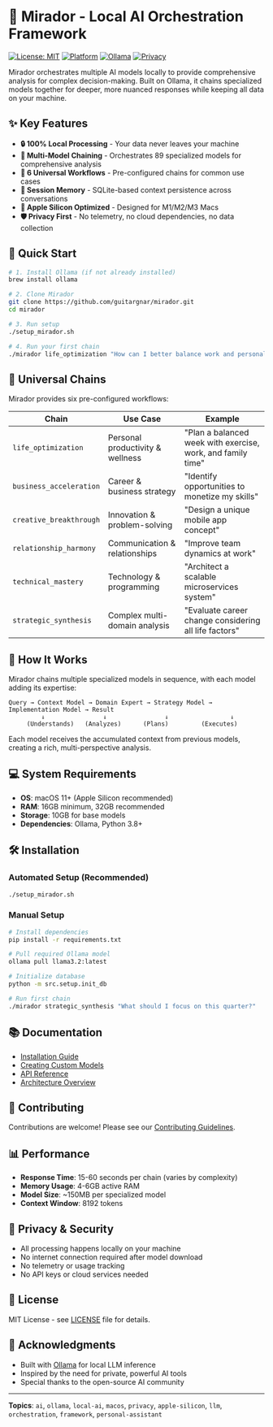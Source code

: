 # 🏰 Mirador - Local AI Orchestration Framework

[![License: MIT](https://img.shields.io/badge/License-MIT-yellow.svg)](https://opensource.org/licenses/MIT)
[![Platform](https://img.shields.io/badge/Platform-macOS-black)](https://github.com/guitargnar/mirador)
[![Ollama](https://img.shields.io/badge/Powered%20by-Ollama-blue)](https://ollama.ai)
[![Privacy](https://img.shields.io/badge/Privacy-100%25%20Local-green)](https://github.com/guitargnar/mirador)

Mirador orchestrates multiple AI models locally to provide comprehensive analysis for complex decision-making. Built on Ollama, it chains specialized models together for deeper, more nuanced responses while keeping all data on your machine.

## ✨ Key Features

- **🔒 100% Local Processing** - Your data never leaves your machine
- **🔗 Multi-Model Chaining** - Orchestrates 89 specialized models for comprehensive analysis
- **🎯 6 Universal Workflows** - Pre-configured chains for common use cases
- **💾 Session Memory** - SQLite-based context persistence across conversations
- **🍎 Apple Silicon Optimized** - Designed for M1/M2/M3 Macs
- **🛡️ Privacy First** - No telemetry, no cloud dependencies, no data collection

## 🚀 Quick Start

```bash
# 1. Install Ollama (if not already installed)
brew install ollama

# 2. Clone Mirador
git clone https://github.com/guitargnar/mirador.git
cd mirador

# 3. Run setup
./setup_mirador.sh

# 4. Run your first chain
./mirador life_optimization "How can I better balance work and personal projects?"
```

## 🔗 Universal Chains

Mirador provides six pre-configured workflows:

| Chain | Use Case | Example |
|-------|----------|---------|
| `life_optimization` | Personal productivity & wellness | "Plan a balanced week with exercise, work, and family time" |
| `business_acceleration` | Career & business strategy | "Identify opportunities to monetize my skills" |
| `creative_breakthrough` | Innovation & problem-solving | "Design a unique mobile app concept" |
| `relationship_harmony` | Communication & relationships | "Improve team dynamics at work" |
| `technical_mastery` | Technology & programming | "Architect a scalable microservices system" |
| `strategic_synthesis` | Complex multi-domain analysis | "Evaluate career change considering all life factors" |

## 📖 How It Works

Mirador chains multiple specialized models in sequence, with each model adding its expertise:

```
Query → Context Model → Domain Expert → Strategy Model → Implementation Model → Result
         ↓                ↓                ↓                 ↓
     (Understands)   (Analyzes)      (Plans)         (Executes)
```

Each model receives the accumulated context from previous models, creating a rich, multi-perspective analysis.

## 💻 System Requirements

- **OS**: macOS 11+ (Apple Silicon recommended)
- **RAM**: 16GB minimum, 32GB recommended
- **Storage**: 10GB for base models
- **Dependencies**: Ollama, Python 3.8+

## 🛠️ Installation

### Automated Setup (Recommended)
```bash
./setup_mirador.sh
```

### Manual Setup
```bash
# Install dependencies
pip install -r requirements.txt

# Pull required Ollama model
ollama pull llama3.2:latest

# Initialize database
python -m src.setup.init_db

# Run first chain
./mirador strategic_synthesis "What should I focus on this quarter?"
```

## 📚 Documentation

- [Installation Guide](docs/guides/INSTALLATION.md)
- [Creating Custom Models](docs/guides/CUSTOM_MODELS.md)
- [API Reference](docs/technical/API_REFERENCE.md)
- [Architecture Overview](docs/technical/ARCHITECTURE_OVERVIEW.md)

## 🤝 Contributing

Contributions are welcome! Please see our [Contributing Guidelines](CONTRIBUTING.md).

## 📊 Performance

- **Response Time**: 15-60 seconds per chain (varies by complexity)
- **Memory Usage**: 4-6GB active RAM
- **Model Size**: ~150MB per specialized model
- **Context Window**: 8192 tokens

## 🔐 Privacy & Security

- All processing happens locally on your machine
- No internet connection required after model download
- No telemetry or usage tracking
- No API keys or cloud services needed

## 📄 License

MIT License - see [LICENSE](LICENSE) file for details.

## 🙏 Acknowledgments

- Built with [Ollama](https://ollama.ai) for local LLM inference
- Inspired by the need for private, powerful AI tools
- Special thanks to the open-source AI community

---

**Topics**: `ai`, `ollama`, `local-ai`, `macos`, `privacy`, `apple-silicon`, `llm`, `orchestration`, `framework`, `personal-assistant`